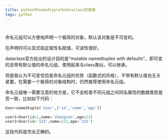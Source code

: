 ```yaml
---
title: python中namedtyple与dataclass的使用
tags: python
---
```


#

<!-- more -->

命名元组可以方便地声明一个极简的对象，默认该对象是不可变的。

在声明时可以显式指定属性名赋值，可读性很好。

dataclass官方给出的设计目的是“mutable namedtuples with defaults”，即可变的且带有默认值的命名元组，使用起来与class类似，可以继承。

但是我认为不可变恰恰是命名元组的优势（函数式的风格），不带有默认值也无关紧要。在需要一个极简的对象结构时，仍然推荐使用命名元组。

命名元组唯一需要注意的地方是，它不会检查不同元组之间同名属性的数据类型是否一致，比如如下代码：

```python
User=namedtuple('User',['id','name','age'])

user1=User(id=1,name='zhangsan',age=22)
user2=User(id='123',name=222,age='333')
```

这段代码是完全正确的。